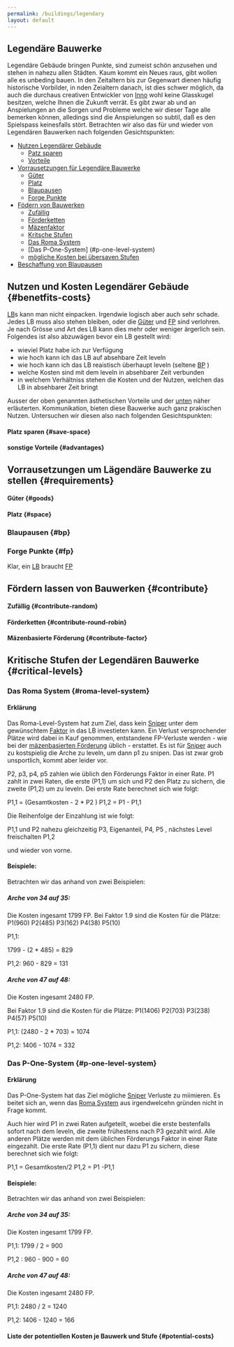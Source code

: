 ```yaml
---
permalink: /buildings/legendary
layout: default
--- 
```


## Legendäre  Bauwerke

Legendäre Gebäude bringen Punkte, sind zumeist schön anzusehen und stehen in nahezu allen Städten.
Kaum kommt ein Neues raus, gibt wollen alle es unbeding bauen.
In den Zeitaltern bis zur Gegenwart dienen häufig historische Vorbilder, in nden Zeialtern danach, ist dies schwer möglich, da auch die durchaus creativen Entwickler von [Inno](https://www.innogames.com/de/) 
wohl keine Glasskugel besitzen, welche Ihnen die Zukunft verrät.
Es gibt zwar ab und an Anspielungen an die Sorgen und Probleme welche wir dieser Tage alle bemerken können, alledings sind die Anspielungen so subtil, daß es den Spielspass keinesfalls stört.
Betrachten wir also das für und wieder von Legendären Bauwerken nach folgenden Gesichtspunkten: 

* [Nutzen Legendärer Gebäude](#benetfits-costs)
    * [Patz sparen](#save-space)
    * [Vorteile](#advantages)
* [Vorrausetzungen für Legendäre Bauwerke](#requirements) 
    * [Güter](#goods) 
    * [Platz](#space) 
    * [Blaupausen](#bp)
    * [Forge Punkte](#fp) 
* [Födern von Bauwerken](#contribute) 
    * [Zufällig](#contribute-random)  
    * [Förderketten](#contribute-round-robin)
    * [Mäzenfaktor](#contribute-factor)
    * [Kritsche Stufen](#critical-levels)
    * [Das Roma System](#roma-level-system)
    * [Das P-One-System] (#p-one-level-system)
    * [mögliche Kosten bei übersaven Stufen](#potential-costs)
* [Beschaffung von Blaupausen](#bp) 

## Nutzen und Kosten Legendärer Gebäude {#benetfits-costs}

[LB](/abbreviation#lb)s kann man nicht einpacken. Irgendwie logisch aber auch sehr schade.
Jedes LB muss also stehen bleiben, oder die [Güter](#goods) und [FP](/abbreviation#fp) sind verlohren.
Je nach Grösse und Art des LB kann dies mehr oder weniger ärgerlich sein.
Folgendes ist also abzuwägen bevor ein LB gestellt wird:

- wieviel Platz habe ich zur Verfügung
- wie hoch kann ich das LB auf absehbare Zeit leveln
- wie hoch kann ich das LB reaistisch überhaupt leveln (seltene [BP](/abbreviation#bp) ) 
- welche Kosten sind mit dem leveln in absehbarer Zeit verbunden
- in welchem Verhältniss stehen die Kosten und der Nutzen, welchen das LB in absehbarer Zeit bringt 

Ausser der oben genannten ästhetischen Vorteile und der [unten](#contribute) näher erläuterten. 
Kommunikation, bieten diese Bauwerke auch ganz prakischen Nutzen.
Untersuchen wir diesen also nach folgenden Gesichtspunkten:

#### Platz sparen {#save-space}




#### sonstige Vorteile {#advantages} 


## Vorrausetzungen um Lägendäre Bauwerke zu stellen {#requirements}



#### Güter {#goods}



#### Platz {#space} 

 


###  Blaupausen {#bp}


### Forge Punkte {#fp}

Klar, ein [LB](/abbreviation#lb) braucht [FP](/abbreviation#fp)


    
## Fördern lassen von Bauwerken {#contribute}




    




#### Zufällig {#contribute-random}



#### Förderketten {#contribute-round-robin}



#### Mäzenbasierte Förderung {#contribute-factor} 




## Kritische Stufen der Legendären Bauwerke {#critical-levels}

 

### Das Roma System {#roma-level-system} 

#### Erklärung 

Das Roma-Level-System hat zum Ziel, dass kein [Sniper](#sniper) unter dem gewünschtem [Faktor](#contribute-factor) 
in das LB investieten kann. Ein Verlust versprochender Plätze wird dabei in Kauf genommen, entstandene FP-Verluste werden - wie bei der [mäzenbasierten Förderung](#contribute-factor) üblich - erstattet.
Es ist für [Sniper](#sniper) auch zu kostspielig die Arche zu leveln, um dann p1 zu snipen. Das ist zwar grob unsportlich, kommt aber leider vor. 

P2, p3, p4, p5 zahlen wie üblich den Förderungs Faktor in einer Rate. 
P1 zahlt in zwei Raten, die erste (P1,1) um sich und P2 den Platz zu sichern, die zweite (P1,2) um zu leveln.
Dei erste Rate berechnet sich wie folgt:

P1,1  =  (Gesamtkosten - 2 * P2 )
P1,2 = P1 - P1,1 

Die Reihenfolge der Einzahlung ist wie folgt:

 P1,1 und P2 nahezu gleichzeitig
 P3, Eigenanteil, P4, P5 , nächstes Level freischalten
 P1,2 
 
 und wieder von vorne. 
 
#### Beispiele: 

Betrachten wir das anhand von zwei Beispielen:


##### Arche von  34 auf 35:

Die Kosten ingesamt 1799 FP. 
Bei Faktor 1.9 sind die Kosten für die Plätze:  P1(960) P2(485) P3(162) P4(38) P5(10)

P1,1:

1799 - (2 * 485) = 829

P1,2:
960  - 829 = 131

##### Arche von 47 auf 48:

Die Kosten ingesamt  2480 FP.

Bei Faktor 1.9 sind die Kosten für die Plätze: P1(1406) P2(703) P3(238) P4(57) P5(10)

P1,1:
(2480 - 2 * 703) = 1074

P1,2:
1406 - 1074 = 332


### Das P-One-System {#p-one-level-system}

#### Erklärung

Das P-One-System hat das Ziel mögliche [Sniper](#sniper) Verluste zu miimieren.
Es beitet sich an, wenn das [Roma System](#roma-level-system) aus irgendwelcehn gründen nicht in Frage kommt.

Auch hier wird P1 in zwei Raten aufgeteilt, woebei die erste bestenfalls sofort nach dem leveln, die zweite
frühestens nach P3 gezahlt wird. Alle anderen Plätze werden mit dem üblichen Förderungs Faktor in einer Rate eingezahlt. 
Die erste Rate  (P1,1) dient nur dazu P1 zu sichern, diese berechnet sich wie folgt:


P1,1  =  Gesamtkosten/2
P1,2 =  P1 -P1,1


#### Beispiele: 

Betrachten wir das anhand von zwei Beispielen:


##### Arche von  34 auf 35:

Die Kosten ingesamt 1799 FP. 

P1,1:
1799 / 2 = 900

P1,2 :
960 - 900 = 60


##### Arche von 47 auf 48:

Die Kosten ingesamt  2480 FP.

P1,1: 
2480 / 2 = 1240

P1,2:
1406 - 1240 = 166
 

#### Liste der potentiellen Kosten je Bauwerk und Stufe {#potential-costs}


